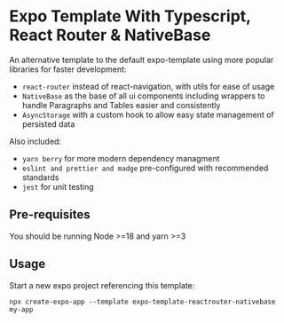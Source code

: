 # Expo Template With Typescript, React Router & NativeBase

An alternative template to the default expo-template using more popular libraries for faster development:

- `react-router` instead of react-navigation, with utils for ease of usage
- `NativeBase` as the base of all ui components including wrappers to handle Paragraphs and Tables easier and consistently
- `AsyncStorage` with a custom hook to allow easy state management of persisted data

Also included:
- `yarn berry` for more modern dependency managment
- `eslint and prettier and madge` pre-configured with recommended standards
- `jest` for unit testing

## Pre-requisites

You should be running Node >=18 and yarn >=3

## Usage

Start a new expo project referencing this template:

```
npx create-expo-app --template expo-template-reactrouter-nativebase my-app
```
